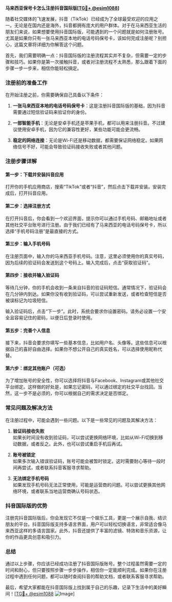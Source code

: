 **马来西亚保号卡怎么注册抖音国际版[[TG💪+ @esim1088](https://t.me/s/esim1088)]**

随着社交媒体的飞速发展，抖音（TikTok）已经成为了全球最受欢迎的应用之一。无论是在国内还是海外，抖音都拥有庞大的用户群体。对于在马来西亚生活的朋友们来说，如果想要使用抖音国际版，可能遇到的一个问题就是如何注册账号。尤其是如果你只有一张马来西亚本地的电话号码保号卡，该如何完成注册呢？别担心，这篇文章将详细为你解答这个问题。

首先，我们需要明确一点：抖音国际版的注册流程其实并不复杂，但需要一定的步骤和技巧。如果你是第一次接触抖音，或者对注册流程不太熟悉，那么跟着下面的步骤一步一步来，相信你能轻松搞定。

### 注册前的准备工作

在开始注册之前，你需要确保自己具备以下条件：

1. **一张马来西亚本地的电话号码保号卡**：这是注册抖音国际版的基础，因为抖音需要通过短信验证码来验证你的身份。
   
2. **一部智能手机**：无论是安卓手机还是苹果手机，都可以用来注册抖音。不过建议使用安卓手机，因为它的兼容性更好，某些功能可能会更流畅。

3. **稳定的网络连接**：无论是Wi-Fi还是移动数据，都需要保证网络稳定。如果网络信号不好，可能会导致验证码接收失败或者其他问题。

### 注册步骤详解

#### 第一步：下载并安装抖音应用

打开你的手机应用商店，搜索“TikTok”或者“抖音”，然后点击下载并安装。安装完成后，打开抖音应用。

#### 第二步：选择注册方式

在打开抖音后，你会看到一个欢迎界面，提示你可以通过手机号码、邮箱地址或者其他社交平台账号进行注册。由于我们已经有了马来西亚的电话号码保号卡，所以选择“手机号码注册”是最直接的方式。

#### 第三步：输入手机号码

在注册页面中，输入你的马来西亚手机号码。注意，这里必须使用你的真实号码，因为后续的验证码会发送到这个号码上。输入完成后，点击“获取验证码”。

#### 第四步：接收并输入验证码

等待几分钟，你的手机会收到一条来自抖音的验证码短信。通常情况下，验证码会在几分钟内到达。如果你没有收到验证码，可以尝试重新发送，或者检查短信是否被误标记为垃圾短信。

输入验证码后，点击“下一步”。此时，系统会要求你设置密码。请务必设置一个安全且容易记住的密码，以便日后登录时使用。

#### 第五步：完善个人信息

接下来，抖音会要求你填写一些基本信息，比如用户名、头像等。这些信息可以根据自己的喜好自由选择。如果你不想公开自己的真实姓名，可以选择使用昵称代替。

#### 第六步：绑定其他账户（可选）

为了增加账号的安全性，你可以选择将抖音与Facebook、Instagram或其他社交平台绑定。这样做的好处是，如果忘记密码，可以通过绑定的社交平台找回。当然，这一步不是必须的，你可以根据自己的需求决定是否绑定。

### 常见问题及解决方法

在注册过程中，可能会遇到一些问题。以下是一些常见的问题及其解决方法：

1. **验证码接收失败**  
   如果长时间没有收到验证码，可以尝试更换网络环境，比如从Wi-Fi切换到移动数据，或者反之。此外，也可以尝试重启手机后再试。

2. **账号被锁定**  
   如果多次输入错误验证码，账号可能会被暂时锁定。这时需要耐心等待一段时间再尝试，或者联系抖音客服寻求帮助。

3. **无法绑定手机号码**  
   如果发现手机号码无法正常使用，可能是运营商的问题。可以尝试更换其他网络环境，或者联系当地运营商确认号码状态。

### 抖音国际版的优势

注册完抖音国际版后，你会发现它不仅是一个娱乐工具，更是一个展示自我、结识朋友的平台。抖音国际版支持多语言界面，用户可以轻松切换语言，非常适合像马来西亚这样的多语言国家。此外，抖音还提供了丰富的滤镜、特效和音乐资源，让你的作品更具创意和吸引力。

### 总结

通过以上步骤，你应该已经成功注册了抖音国际版账号。整个过程虽然需要一定的时间和耐心，但只要按照步骤一步步操作，相信你一定能顺利完成。如果你在注册过程中遇到任何问题，都可以随时查阅抖音的帮助文档，或者联系客服寻求帮助。

最后，希望大家都能在抖音国际版上找到属于自己的乐趣，记录下生活中的美好瞬间！[[TG💪+ @esim1088](https://t.me/s/esim1088) ![Image](https://i.postimg.cc/4NQfJmqS/Snipaste-2025-05-13-00-14-12.png)]